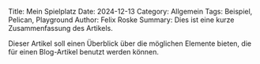 Title: Mein Spielplatz
Date: 2024-12-13
Category: Allgemein
Tags: Beispiel, Pelican, Playground
Author: Felix Roske
Summary: Dies ist eine kurze Zusammenfassung des Artikels.

Dieser Artikel soll einen Überblick über die möglichen Elemente bieten, die für einen Blog-Artikel benutzt werden können.
